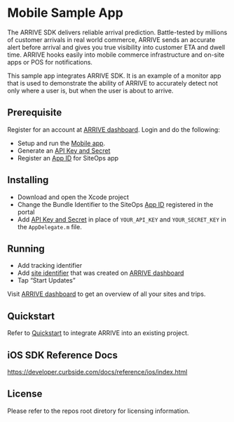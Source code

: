# Mobile Sample App

The ARRIVE SDK delivers reliable arrival prediction. Battle-tested by millions of customer arrivals in real world commerce, ARRIVE sends an accurate alert before arrival and gives you true visibility into customer ETA and dwell time. ARRIVE hooks easily into mobile commerce infrastructure and on-site apps or POS for notifications.

This sample app integrates ARRIVE SDK. It is an example of a monitor app that is used to demonstrate the ability of ARRIVE to accurately detect not only where a user is, but when the user is about to arrive.

## Prerequisite
Register for an account at [ARRIVE dashboard](https://control.curbside.com). Login and do the following:
* Setup and run the [Mobile app](https://github.com/Curbside/ARRIVESDKSampleApps/tree/master/iOS/Swift/MobileClient).
* Generate an [API Key and Secret](https://control.curbside.com/account?accessTab=keys&accountTab=access)
* Register an [App ID](https://control.curbside.com/account?accessTab=ids&accountTab=access) for SiteOps app
 
## Installing
* Download and open the Xcode project
* Change the Bundle Identifier to the SiteOps [App ID](https://control.curbside.com/account?accessTab=ids&accountTab=access) registered in the portal
* Add [API Key and Secret](https://control.curbside.com/account?accessTab=keys&accountTab=access) in place of `YOUR_API_KEY` and `YOUR_SECRET_KEY` in the `AppDelegate.m` file. 

## Running
* Add tracking identifier
* Add [site identifier](https://control.curbside.com/account?accountTab=sites) that was created on [ARRIVE dashboard](https://control.curbside.com)
* Tap “Start Updates”

Visit [ARRIVE dashboard](https://control.curbside.com) to get an overview of all your sites and trips.

## Quickstart
Refer to [Quickstart](https://developer.curbside.com/docs/getting-started/quickstart-ios-monitor-app/) to integrate ARRIVE into an existing project.

## iOS SDK Reference Docs
https://developer.curbside.com/docs/reference/ios/index.html

## License
Please refer to the repos root diretory for licensing information.
